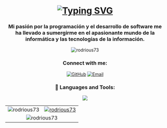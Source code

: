 <h1 align="center">
  <a href="https://git.io/typing-svg">
    <img src="https://readme-typing-svg.demolab.com?font=Fira+Code&size=35&pause=1000&color=F70000&center=true&vCenter=true&width=700&lines=Hi+%F0%9F%91%8B%2C+I'm+Rodrigo+Cadillo" alt="Typing SVG" />
  </a>
</h1>

<h3 align="center">Mi pasión por la programación y el desarrollo de software me ha llevado a sumergirme en el apasionante mundo de la informática y las tecnologías de la información.</h3>

<p align="center"> <img src="https://komarev.com/ghpvc/?username=rodrious73&label=Profile%20views&color=0e75b6&style=flat" alt="rodrious73" /> </p>

<h3 align="center">Connect with me:</h3>
<p align="center">
  <a href="https://github.com/Rodrious73" target="_blank" rel="noopener noreferrer"><img src="https://img.shields.io/badge/-GitHub-181717?style=flat&logo=github&logoColor=white" alt="GitHub"/></a>
  <a href="mailto:rodrious882@gmail.com" target="_blank"><img src="https://img.shields.io/badge/-Email-D14836?style=flat&logo=gmail&logoColor=white" alt="Email"/></a>
</p>

<h3 align="center">🚀 Languages and Tools:</h3>
<p align="center">
  <a href="https://skillicons.dev">
    <img src="https://skillicons.dev/icons?i=github,vercel,angular,bootstrap,tailwind,css,django,figma,firebase,flask,git,html,java,js,mysql,nodejs,python,react,spring,typescript" />
  </a>
</p>

<table>
  <tr>
    <td>
      <img src="https://github-readme-stats.vercel.app/api/top-langs?username=rodrious73&show_icons=true&locale=en&layout=compact" alt="rodrious73" />
    </td>
    <td>
      <a href="https://github.com/ryo-ma/github-profile-trophy">
        <img src="https://github-profile-trophy.vercel.app/?username=rodrious73&theme=onedark&title=Commits,Repositories,Experience" alt="rodrious73" />
      </a>
    </td>
  </tr>
  <tr>
    <td colspan="2" align="center">
      <img src="https://github-readme-stats.vercel.app/api?username=Rodrious73&show_icons=true&theme=dark" alt="rodrious73" />
    </td>
  </tr>
</table>

